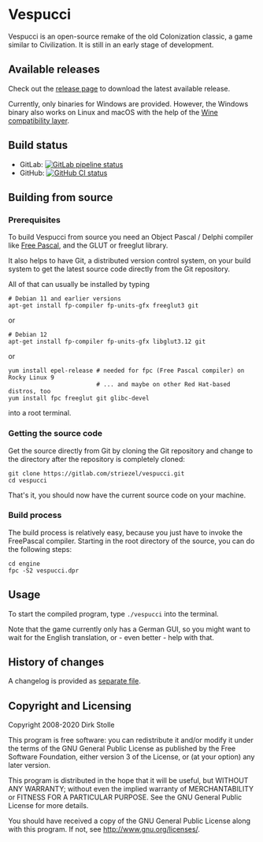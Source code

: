 # Vespucci

Vespucci is an open-source remake of the old Colonization classic, a game
similar to Civilization. It is still in an early stage of development.

## Available releases

Check out the [release page](https://github.com/striezel/vespucci/releases) to
download the latest available release.

Currently, only binaries for Windows are provided. However, the Windows binary
also works on Linux and macOS with the help of the
[Wine compatibility layer](https://www.winehq.org/).

## Build status

* GitLab:
[![GitLab pipeline status](https://gitlab.com/striezel/vespucci/badges/master/pipeline.svg)](https://gitlab.com/striezel/vespucci/-/pipelines)
* GitHub:
[![GitHub CI status](https://github.com/striezel/vespucci/workflows/GitHub-CI/badge.svg)](https://github.com/striezel/vespucci/actions)

## Building from source

### Prerequisites

To build Vespucci from source you need an Object Pascal / Delphi compiler like
[Free Pascal](https://www.freepascal.org/), and the GLUT or freeglut library.

It also helps to have Git, a distributed version control system, on your build
system to get the latest source code directly from the Git repository.

All of that can usually be installed by typing

    # Debian 11 and earlier versions
    apt-get install fp-compiler fp-units-gfx freeglut3 git

or

    # Debian 12
    apt-get install fp-compiler fp-units-gfx libglut3.12 git

or

    yum install epel-release # needed for fpc (Free Pascal compiler) on Rocky Linux 9
                             # ... and maybe on other Red Hat-based distros, too
    yum install fpc freeglut git glibc-devel

into a root terminal.

### Getting the source code

Get the source directly from Git by cloning the Git repository and change to
the directory after the repository is completely cloned:

    git clone https://gitlab.com/striezel/vespucci.git
    cd vespucci

That's it, you should now have the current source code on your machine.

### Build process

The build process is relatively easy, because you just have to invoke the
FreePascal compiler. Starting in the root directory of the source, you can do
the following steps:

    cd engine
    fpc -S2 vespucci.dpr

## Usage

To start the compiled program, type `./vespucci` into the terminal.

Note that the game currently only has a German GUI, so you might want to wait
for the English translation, or - even better - help with that.

## History of changes

A changelog is provided as [separate file](./changelog.md).

## Copyright and Licensing

Copyright 2008-2020  Dirk Stolle

This program is free software: you can redistribute it and/or modify
it under the terms of the GNU General Public License as published by
the Free Software Foundation, either version 3 of the License, or
(at your option) any later version.

This program is distributed in the hope that it will be useful,
but WITHOUT ANY WARRANTY; without even the implied warranty of
MERCHANTABILITY or FITNESS FOR A PARTICULAR PURPOSE.  See the
GNU General Public License for more details.

You should have received a copy of the GNU General Public License
along with this program.  If not, see <http://www.gnu.org/licenses/>.
